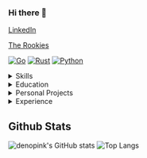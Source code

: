 ### Hi there 👋

[LinkedIn](https://www.linkedin.com/in/ocaba/)

[The Rookies](https://www.therookies.co/projects/22349)

[![Go](https://img.shields.io/badge/-Go-000?&logo=go)](https://github.com/denopink?tab=repositories&q=&type=&language=go)
[![Rust](https://img.shields.io/badge/-Rust-000?&logo=go)](https://github.com/denopink?tab=repositories&q=&type=&language=rust)
[![Python](https://img.shields.io/badge/-Python-000?&logo=python)](https://github.com/denopink?tab=repositories&q=&type=&language=python)

<details>
  <summary>Skills</summary>

Machine Learning, AI/ML Applications, Exploratory Data Analysis, Python, Git, Golang, Rust, C++, Unreal Engine, Docker, Ambassador, Kubernetes, AWS, Concourse
</details>
<details>
  <summary>Education</summary>

Computer Science & Mathematics, B.S • Dec 2018 • Temple University
</details>
<details>
  <summary>Personal Projects</summary>

#### Software/Game Dev • Unreal Engine AR Prototyping
- Setout to prototype an AR app build with Unreal Engine and create an educational blog post on how the app works to a non-technical audience while staying true to the internal workings of Unreal Engine
- Project blog post link: https://www.therookies.co/projects/22349
</details>
<details>
  <summary>Experience</summary>

#### ENG 2, SOFTWARE DEV • COMCAST- Xmidt/Webpa, PHILADELPHIA• MARCH 2022 – Current
• Golang backend developer for highly scalable opensource IoT management related softwares such as xmidt, webpa, codex

#### ENG 2, SOFTWARE DEV • COMCAST- Xmidt/Webpa, PHILADELPHIA• MARCH 2022 – Current
• Golang backend developer for highly scalable opensource IoT management related softwares such as xmidt, webpa, codex

#### ENG 2, SOFTWARE DEV & ENGINEERING, MACHINE LEARNING• COMCAST- DATA NETWORK SERVICES & PRODUCTS, PHILADELPHIA• JAN 2019 – MARCH 2022
• Developer lead for the inner-source AMP project, a ML platform for ML application
development & orchestration
• Data science lead for the virtual service gateway (VSG) usage anomaly detection project, used to detect usage byte counting anomalies of cm/cmts/vsg and later expanding the solution to detect anomalies/major deviations in dscp usage/ip family usage
• Designed and implemented a scalable monitoring tool for Comcast’s business and residential voice services’ application servers using SNMP Trap data

#### ENGINEERING & TECHNOLOGY INTERN, MACHINE LEARNING• COMCAST- NETWORK
SERVICE & ANALYSIS, PHILADELPHIA• MAY 2017 – DECEMBER 2018
• Developed a ML application that detects real-time network anomalies, abnormal packet loss,
between Data-Centers and Cloud-RAN using IP SLA probe data
• Developed a tool that analyzes Comcast’s backbone health and predicts several network anomalies 5 minutes in advance with high precision and recall using WLA2 probe data

#### COMPUTER VISION RESEARCH ASSISTANT • DR. RICHARD SOUVENIR, TEMPLE UNIVERSITY, PHILADELPHIA• JAN 2017 – FEB 2020
• Developed algorithms/architectures to better understand human driving behaviors and the
impact of low penetration rates of autonomous vehicles within our society
• Assisted with the advanced study of multi-target tracking algorithms and effectively analyzed large amounts of motion data collected from a variety of sensors
• Developed algorithms for large-scale tracking and group behavior and that allowed domain scientists to analyze large amounts of motion and behavioral data to find activities of interest
</details>

## Github Stats

![denopink's GitHub stats](https://github-readme-stats.vercel.app/api?username=denopink&show_icons=true&theme=panda)
![Top Langs](https://github-readme-stats.vercel.app/api/top-langs/?username=denopink&layout=compact&show_icons=true&theme=panda)
<!--
**denopink/denopink** is a ✨ _special_ ✨ repository because its `README.md` (this file) appears on your GitHub profile.

Here are some ideas to get you started:

- 🔭 I’m currently working on ...
- 🌱 I’m currently learning ...
- 👯 I’m looking to collaborate on ...
- 🤔 I’m looking for help with ...
- 💬 Ask me about ...
- 📫 How to reach me: ...
- 😄 Pronouns: ...
- ⚡ Fun fact: ...
-->
